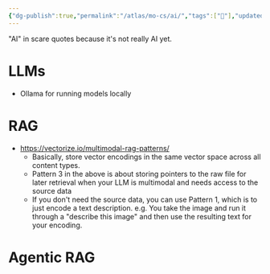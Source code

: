 ```yaml
---
{"dg-publish":true,"permalink":"/atlas/mo-cs/ai/","tags":["📍"],"updated":"2024-10-30T07:55:39.806-07:00"}
---
```


"AI" in scare quotes because it's not really AI yet.

# LLMs
- Ollama for running models locally

# RAG
- https://vectorize.io/multimodal-rag-patterns/
	- Basically, store vector encodings in the same vector space across all content types.
	- Pattern 3 in the above is about storing pointers to the raw file for later retrieval when your LLM is multimodal and needs access to the source data
	- If you don't need the source data, you can use Pattern 1, which is to just encode a text description. e.g. You take the image and run it through a "describe this image" and then use the resulting text for your encoding.

# Agentic RAG